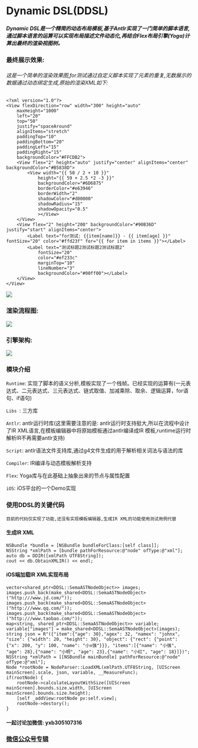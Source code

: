 # Dynamic DSL(DDSL)

##### Dynamic DSL是一个精简的动态布局模板,基于Antlr实现了一门简单的脚本语言,通过脚本语言的运算可以实现布局描述文件动态化,再结合Flex布局引擎(Yoga)计算出最终的渲染视图树。

### 最终展示效果:
###### 这是一个简单的渲染效果图,for测试通过自定义脚本实现了元素的重复,无数展示的数据通过动态绑定生成,原始的渲染XML如下:
```
<?xml version="1.0"?>
<View flexDirection="row" width="300" height="auto"
    maxHeight="1000"
    left="20"
    top="50"
    justify="spaceAround"
    alignItems="stretch"
    paddingTop="10"
    paddingBottom="20"
    paddingLeft="15"
    paddingRight="15"
    backgroundColor="#FFCDB2">
    <View flex="2" height="auto" justify="center" alignItems="center" backgroundColor="#B5838D">
        <View width="{{ 50 / 2 + 10 }}"
            height="{{ 59 + 2.5 *2 -3 }}"
            backgroundColor="#6D6875"
            borderColor="#e63946"
            borderWidth="2"
            shadowColor="#d00000"
            shadowRadius="15"
            shadowOpacity="0.5"
            ></View>
    </View>
    <View flex="2" height="200" backgroundColor="#90B36D" justify="start" alignItems="center">
        <Label text="for测试: {{item[name]}} - {{ item[age] }}" fontSize="20" color="#ffd23f" for="{{ for item in items }}"></Label>
        <Label text="测试标题2测试标题2测试标题2"
            fontSize="20"
            color="#ef233c"
            marginTop="10"
            lineNumber="3"
            backgroundColor="#00ff00"></Label>
    </View>
</View>

```
![](效果图.jpg)



### 渲染流程图:

![](模板流程图.jpg)

### 引擎架构:
![](DDSL架构.jpg)

### 模块介绍
`Runtime`:  实现了脚本的语义分析,模板实现了一个栈帧。已经实现的运算有(一元表达式、二元表达式、三元表达式、链式取值、加减乘除、取余、逻辑运算，for语句、if语句)

`Libs `: 三方库

`Antlr`:  antlr运行时库(这里需要注意的是: antlr运行时支持挺大,所以在流程中设计了IR XML语言,在模板编辑器中将原始模板通过antlr编译成IR 模板,runtime运行时解析IR不再需要antlr支持)

`Script`: antlr语法文件支持库,通过g4文件生成的用于解析相关词法与语法的库

`Compiler`:  IR编译与动态模板解析支持

`Flex`: Yoga库与在此基础上抽象出来的节点与属性配置

`iOS`: iOS平台的一个Demo实现

### 使用DDSL的关键代码
`目前的代码仅实现了功能,还没有实现模板编辑器,生成IR XML的功能使用测试用例代替`

#### 生成IR XML
```
NSBundle *bundle = [NSBundle bundleForClass:[self class]];
NSString *xmlPath = [bundle pathForResource:@"node" ofType:@"xml"];
auto db = DDIR([xmlPath UTF8String]);
cout << db.ObtainXMLIR() << endl;
```
#### iOS端加载IR XML实现布局
```
vector<shared_ptr<DDSL::SemaASTNodeObject>> images;
images.push_back(make_shared<DDSL::SemaASTNodeObject>("http:///www.jd.com/"));
images.push_back(make_shared<DDSL::SemaASTNodeObject>("http:///www.qq.com/"));
images.push_back(make_shared<DDSL::SemaASTNodeObject>("http:///www.taobao.com/"));
map<string, shared_ptr<DDSL::SemaASTNodeObject>> variable;
variable["images"] = make_shared<DDSL::SemaASTNodeObject>(images);
string json = R"({"item":{"age": 30},"agex": 32, "namex": "johnx", "size": {"width": 20, "height": 30}, "object": {"rect": {"point": {"x": 200, "y": 100, "name": "小x强"}}}, "items":[{"name": "小强", "age": 28},{"name": "小明", "age": 23},{"name": "小红", "age": 18}]})";
NSString *xmlPath = [[NSBundle mainBundle] pathForResource:@"node" ofType:@"xml"];
Node *rootNode = NodeParser::LoadXML(xmlPath.UTF8String, [UIScreen mainScreen].scale, json, variable, __MeasureFunc);
if(rootNode) {
    rootNode->calculateLayoutWithSize([UIScreen mainScreen].bounds.size.width, [UIScreen mainScreen].bounds.size.height);
    [self _addView:rootNode pv:self.view];
    rootNode->destory();
}
```

#### 一起讨论加微信: yxb305107316
###  [微信公众号专辑](https://mp.weixin.qq.com/mp/appmsgalbum?action=getalbum&album_id=1410655476664303616&__biz=MzAwMzc1NzU3Nw==&uin=&key=&devicetype=iMac+MacBookPro14%2C3+OSX+OSX+10.15.6+build(19G73)&version=12040110&lang=en&nettype=WIFI&ascene=1&fontScale=100&winzoom=1.000000)